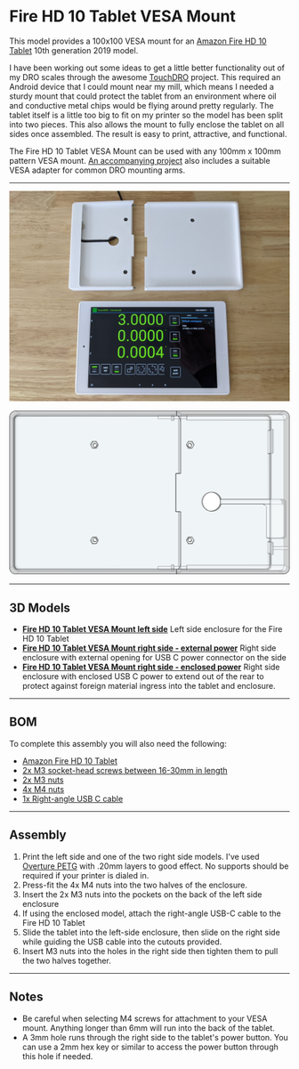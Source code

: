 # Fire HD 10 Tablet VESA Mount

This model provides a 100x100 VESA mount for an [Amazon Fire HD 10 Tablet](https://amzn.to/3EHT2Hk) 10th generation 2019 model.

I have been working out some ideas to get a little better functionality out of my DRO scales through the awesome [TouchDRO](https://www.touchdro.com/) project.  This required an Android device that I could mount near my mill, which means I needed a sturdy mount that could protect the tablet from an environment where oil and conductive metal chips would be flying around pretty regularly.  The tablet itself is a little too big to fit on my printer so the model has been split into two pieces.  This also allows the mount to fully enclose the tablet on all sides once assembled.  The result is easy to print, attractive, and functional.

The Fire HD 10 Tablet VESA Mount can be used with any 100mm x 100mm pattern VESA mount.  [An accompanying project](https://github.com/aderusha/VESA-Mount-for-DRO-Arm) also includes a suitable VESA adapter for common DRO mounting arms.

---

![Fire_HD_10_Tablet_VESA_Mount_parts.jpg](https://github.com/aderusha/Fire-HD-10-Tablet-VESA-Mount/blob/main/images/Fire_HD_10_Tablet_VESA_Mount_parts.jpg?raw=true)

![Fire_HD_10_VESA_mount_X-Ray.png](https://github.com/aderusha/Fire-HD-10-Tablet-VESA-Mount/blob/main/images/Fire_HD_10_VESA_mount_X-Ray.png?raw=true)

---

## 3D Models

* **[Fire HD 10 Tablet VESA Mount left side](Fire%20HD%2010%20Tablet%20VESA%20Mount%20left%20side.stl)** Left side enclosure for the Fire HD 10 Tablet
* **[Fire HD 10 Tablet VESA Mount right side - external power](Fire%20HD%2010%20Tablet%20VESA%20Mount%20right%20side%20-%20external%20power.stl)** Right side enclosure with external opening for USB C power connector on the side
* **[Fire HD 10 Tablet VESA Mount right side - enclosed power](Fire%20HD%2010%20Tablet%20VESA%20Mount%20right%20side%20-%20enclosed%20power.stl)** Right side enclosure with enclosed USB C power to extend out of the rear to protect against foreign material ingress into the tablet and enclosure.

---

## BOM

To complete this assembly you will also need the following:

* [Amazon Fire HD 10 Tablet](https://amzn.to/3EHT2Hk)
* [2x M3 socket-head screws between 16-30mm in length](https://amzn.to/3nay0de)
* [2x M3 nuts](https://amzn.to/3nay0de)
* [4x M4 nuts](https://amzn.to/3v8zLuc)
* [1x Right-angle USB C cable](https://amzn.to/3nB25om)

---

## Assembly

1. Print the left side and one of the two right side models. I've used [Overture PETG](https://amzn.to/3v2XJHk) with .20mm layers to good effect.  No supports should be required if your printer is dialed in.
2. Press-fit the 4x M4 nuts into the two halves of the enclosure.
3. Insert the 2x M3 nuts into the pockets on the back of the left side enclosure
4. If using the enclosed model, attach the right-angle USB-C cable to the Fire HD 10 Tablet
5. Slide the tablet into the left-side enclosure, then slide on the right side while guiding the USB cable into the cutouts provided.
6. Insert M3 nuts into the holes in the right side then tighten them to pull the two halves together.

---

## Notes

* Be careful when selecting M4 screws for attachment to your VESA mount.  Anything longer than 6mm will run into the back of the tablet.
* A 3mm hole runs through the right side to the tablet's power button.  You can use a 2mm hex key or similar to access the power button through this hole if needed.
